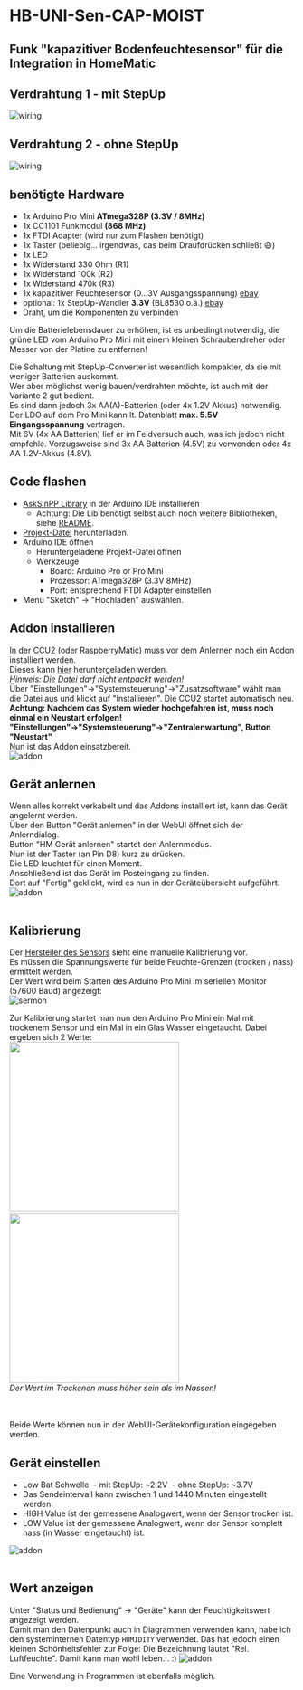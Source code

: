 # HB-UNI-Sen-CAP-MOIST
## Funk "kapazitiver Bodenfeuchtesensor" für die Integration in HomeMatic

## Verdrahtung 1 - mit StepUp

![wiring](Images/wiring.png)

## Verdrahtung 2 - ohne StepUp

![wiring](Images/wiring2.png)

## benötigte Hardware
* 1x Arduino Pro Mini **ATmega328P (3.3V / 8MHz)**
* 1x CC1101 Funkmodul **(868 MHz)**
* 1x FTDI Adapter (wird nur zum Flashen benötigt)
* 1x Taster (beliebig... irgendwas, das beim Draufdrücken schließt :smiley:)
* 1x LED 
* 1x Widerstand 330 Ohm (R1)
* 1x Widerstand 100k (R2)
* 1x Widerstand 470k (R3)
* 1x kapazitiver Feuchtesensor (0...3V Ausgangsspannung) [ebay](https://www.ebay.de/itm/152873639264)
* optional: 1x StepUp-Wandler **3.3V** (BL8530 o.ä.) [ebay](https://www.ebay.de/itm/382058974507)
* Draht, um die Komponenten zu verbinden

Um die Batterielebensdauer zu erhöhen, ist es unbedingt notwendig, die grüne LED vom Arduino Pro Mini mit einem kleinen Schraubendreher oder Messer von der Platine zu entfernen!

Die Schaltung mit StepUp-Converter ist wesentlich kompakter, da sie mit weniger Batterien auskommt.<br>
Wer aber möglichst wenig bauen/verdrahten möchte, ist auch mit der Variante 2 gut bedient.<br>
Es sind dann jedoch 3x AA(A)-Batterien (oder 4x 1.2V Akkus) notwendig.<br>
Der LDO auf dem Pro Mini kann lt. Datenblatt **max. 5.5V Eingangsspannung** vertragen.<br>
Mit 6V (4x AA Batterien) lief er im Feldversuch auch, was ich jedoch nicht empfehle. Vorzugsweise sind 3x AA Batterien (4.5V) zu verwenden oder 4x AA 1.2V-Akkus (4.8V).

## Code flashen
- [AskSinPP Library](https://github.com/pa-pa/AskSinPP) in der Arduino IDE installieren
  - Achtung: Die Lib benötigt selbst auch noch weitere Bibliotheken, siehe [README](https://github.com/pa-pa/AskSinPP#required-additional-arduino-libraries).
- [Projekt-Datei](https://raw.githubusercontent.com/jp112sdl/HB-UNI-Sen-TEMP-DS18B20/master/HB-UNI-Sen-CAP-MOIST/HB-UNI-Sen-CAP-MOIST.ino) herunterladen.
- Arduino IDE öffnen
  - Heruntergeladene Projekt-Datei öffnen
  - Werkzeuge
    - Board: Arduino Pro or Pro Mini
    - Prozessor: ATmega328P (3.3V 8MHz) 
    - Port: entsprechend FTDI Adapter
einstellen
- Menü "Sketch" -> "Hochladen" auswählen.

## Addon installieren
In der CCU2 (oder RaspberryMatic) muss vor dem Anlernen noch ein Addon installiert werden.<br>
Dieses kann [hier](https://github.com/jp112sdl/HB-UNI-Sen-CAP-MOIST/raw/master/Addon/HB-UNI-Sen-CAP-MOIST-addon.tgz) heruntergeladen werden.<br>
_Hinweis: Die Datei darf nicht entpackt werden!_<br>
Über "Einstellungen"->"Systemsteuerung"->"Zusatzsoftware" wählt man die Datei aus und klickt auf "Installieren".
Die CCU2 startet automatisch neu.<br>
**Achtung: Nachdem das System wieder hochgefahren ist, muss noch einmal ein Neustart erfolgen!**<br>
**"Einstellungen"->"Systemsteuerung"->"Zentralenwartung", Button "Neustart"**<br>
Nun ist das Addon einsatzbereit.<br>
![addon](Images/ccu_addon.png)

## Gerät anlernen
Wenn alles korrekt verkabelt und das Addons installiert ist, kann das Gerät angelernt werden.<br>
Über den Button "Gerät anlernen" in der WebUI öffnet sich der Anlerndialog.<br>
Button "HM Gerät anlernen" startet den Anlernmodus.<br>
Nun ist der Taster (an Pin D8) kurz zu drücken.<br>
Die LED leuchtet für einen Moment.<br>
Anschließend ist das Gerät im Posteingang zu finden.<br>
Dort auf "Fertig" geklickt, wird es nun in der Geräteübersicht aufgeführt.<br>
![addon](Images/ccu_geraete.png)
<br><br>
## Kalibrierung
Der [Hersteller des Sensors](https://www.dfrobot.com/wiki/index.php/Capacitive_Soil_Moisture_Sensor_SKU:SEN0193) sieht eine manuelle Kalibrierung vor.<br>
Es müssen die Spannungswerte für beide Feuchte-Grenzen (trocken / nass) ermittelt werden.<br>
Der Wert wird beim Starten des Arduino Pro Mini im seriellen Monitor (57600 Baud) angezeigt:<br>
![sermon](Images/arduino_ide_serialmonitor.png)

Zur Kalibrierung startet man nun den Arduino Pro Mini ein Mal mit trockenem Sensor und ein Mal in ein Glas Wasser eingetaucht.
Dabei ergeben sich 2 Werte:<br>
<img src="Images/sensor_trocken.png" width=300>&nbsp;<img src="Images/sensor_nass.png" width=300>
<br>
_Der Wert im Trockenen muss höher sein als im Nassen!_

<br><br>
Beide Werte können nun in der WebUI-Gerätekonfiguration eingegeben werden.

## Gerät einstellen
- Low Bat Schwelle
  - mit StepUp: ~2.2V
  - ohne StepUp: ~3.7V
- Das Sendeintervall kann zwischen 1 und 1440 Minuten eingestellt werden.<br>
- HIGH Value ist der gemessene Analogwert, wenn der Sensor trocken ist.<br>
- LOW Value ist der gemessene Analogwert, wenn der Sensor komplett nass (in Wasser eingetaucht) ist.<br>

![addon](Images/ccu_einstellungen.png)
<br><br>
## Wert anzeigen
Unter "Status und Bedienung" -> "Geräte" kann der Feuchtigkeitswert angezeigt werden.<br>
Damit man den Datenpunkt auch in Diagrammen verwenden kann, habe ich den systeminternen Datentyp `HUMIDITY` verwendet.
Das hat jedoch einen kleinen Schönheitsfehler zur Folge: Die Bezeichnung lautet "Rel. Luftfeuchte".
Damit kann man wohl leben... :) 
![addon](Images/ccu_status.png)



Eine Verwendung in Programmen ist ebenfalls möglich.



